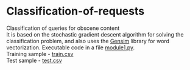 # Classification-of-requests
Classification of queries for obscene content  
It is based on the stochastic gradient descent algorithm for solving the classification problem, and also uses the [Gensim](https://radimrehurek.com/gensim/) library for word vectorization. 
Executable code in a file [module1.py](https://github.com/SergeyTutuev/Classification-of-requests/blob/main/Request_neiron_system/Request_neiron_system/module1.py).  
Training sample - [train.csv](https://github.com/SergeyTutuev/Classification-of-requests/blob/main/Request_neiron_system/Request_neiron_system/train.csv)  
Test sample - [test.csv](https://github.com/SergeyTutuev/Classification-of-requests/blob/main/Request_neiron_system/Request_neiron_system/test.csv)
